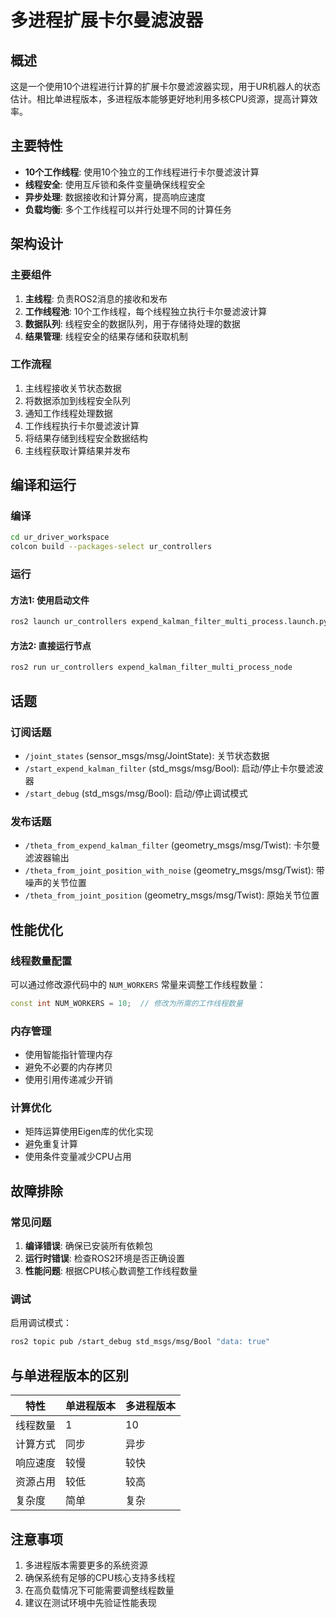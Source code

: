# 多进程扩展卡尔曼滤波器

## 概述

这是一个使用10个进程进行计算的扩展卡尔曼滤波器实现，用于UR机器人的状态估计。相比单进程版本，多进程版本能够更好地利用多核CPU资源，提高计算效率。

## 主要特性

- **10个工作线程**: 使用10个独立的工作线程进行卡尔曼滤波计算
- **线程安全**: 使用互斥锁和条件变量确保线程安全
- **异步处理**: 数据接收和计算分离，提高响应速度
- **负载均衡**: 多个工作线程可以并行处理不同的计算任务

## 架构设计

### 主要组件

1. **主线程**: 负责ROS2消息的接收和发布
2. **工作线程池**: 10个工作线程，每个线程独立执行卡尔曼滤波计算
3. **数据队列**: 线程安全的数据队列，用于存储待处理的数据
4. **结果管理**: 线程安全的结果存储和获取机制

### 工作流程

1. 主线程接收关节状态数据
2. 将数据添加到线程安全队列
3. 通知工作线程处理数据
4. 工作线程执行卡尔曼滤波计算
5. 将结果存储到线程安全数据结构
6. 主线程获取计算结果并发布

## 编译和运行

### 编译

```bash
cd ur_driver_workspace
colcon build --packages-select ur_controllers
```

### 运行

#### 方法1: 使用启动文件
```bash
ros2 launch ur_controllers expend_kalman_filter_multi_process.launch.py
```

#### 方法2: 直接运行节点
```bash
ros2 run ur_controllers expend_kalman_filter_multi_process_node
```

## 话题

### 订阅话题
- `/joint_states` (sensor_msgs/msg/JointState): 关节状态数据
- `/start_expend_kalman_filter` (std_msgs/msg/Bool): 启动/停止卡尔曼滤波器
- `/start_debug` (std_msgs/msg/Bool): 启动/停止调试模式

### 发布话题
- `/theta_from_expend_kalman_filter` (geometry_msgs/msg/Twist): 卡尔曼滤波器输出
- `/theta_from_joint_position_with_noise` (geometry_msgs/msg/Twist): 带噪声的关节位置
- `/theta_from_joint_position` (geometry_msgs/msg/Twist): 原始关节位置

## 性能优化

### 线程数量配置

可以通过修改源代码中的 `NUM_WORKERS` 常量来调整工作线程数量：

```cpp
const int NUM_WORKERS = 10;  // 修改为所需的工作线程数量
```

### 内存管理

- 使用智能指针管理内存
- 避免不必要的内存拷贝
- 使用引用传递减少开销

### 计算优化

- 矩阵运算使用Eigen库的优化实现
- 避免重复计算
- 使用条件变量减少CPU占用

## 故障排除

### 常见问题

1. **编译错误**: 确保已安装所有依赖包
2. **运行时错误**: 检查ROS2环境是否正确设置
3. **性能问题**: 根据CPU核心数调整工作线程数量

### 调试

启用调试模式：
```bash
ros2 topic pub /start_debug std_msgs/msg/Bool "data: true"
```

## 与单进程版本的区别

| 特性 | 单进程版本 | 多进程版本 |
|------|------------|------------|
| 线程数量 | 1 | 10 |
| 计算方式 | 同步 | 异步 |
| 响应速度 | 较慢 | 较快 |
| 资源占用 | 较低 | 较高 |
| 复杂度 | 简单 | 复杂 |

## 注意事项

1. 多进程版本需要更多的系统资源
2. 确保系统有足够的CPU核心支持多线程
3. 在高负载情况下可能需要调整线程数量
4. 建议在测试环境中先验证性能表现 